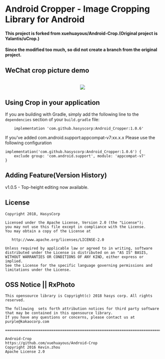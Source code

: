# Android Cropper - Image Cropping Library for Android

#### This project is forked from xuehuayous/Android-Crop.(Original project is Yalantis/uCrop.)
#### Since the modified too much, so did not create a branch from the original project.

## WeChat crop picture demo
<br/>
<div align="center"><img src="https://github.com/hasyscorp/Android_Cropper/blob/master/wechat_demo.gif?raw=true" /></div>

## Using Crop in your application

If you are building with Gradle, simply add the following line to the `dependencies` section of your `build.gradle` file:

```
	implementation 'com.github.hasyscorp:Android_Cropper:1.0.6'
```

If you've added com.android.support:appcompat-v7:xx.x.x Please use the following configuration

    implementation('com.github.hasyscorp:Android_Cropper:1.0.6') {
        exclude group: 'com.android.support', module: 'appcompat-v7'
    }

## Adding Feature(Version History)
v1.0.5 - Top-height editing now available.

## License

    Copyright 2018, HasysCorp

    Licensed under the Apache License, Version 2.0 (the "License");
    you may not use this file except in compliance with the License.
    You may obtain a copy of the License at

       http://www.apache.org/licenses/LICENSE-2.0

    Unless required by applicable law or agreed to in writing, software
    distributed under the License is distributed on an "AS IS" BASIS,
    WITHOUT WARRANTIES OR CONDITIONS OF ANY KIND, either express or implied.
    See the License for the specific language governing permissions and
    limitations under the License.

## OSS Notice || RxPhoto
```
This opensource library is Copyright(c) 2018 hasys corp. All rights reserved.

The following  sets forth attribution notices for third party software that may be contained in this opensource library.
If you have any questions or concerns, please contact us at purple@kakaocorp.com

=================================================================================

Android-Crop
https://github.com/xuehuayous/Android-Crop
Copyright 2016 Kevin.zhou
Apache License 2.0
```
